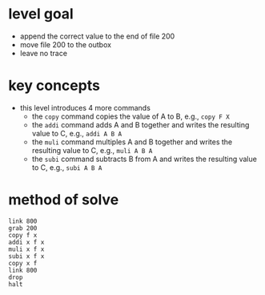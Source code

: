 # level goal
* append the correct value to the end of file 200
* move file 200 to the outbox
* leave no trace
# key concepts
* this level introduces 4 more commands
  * the `copy` command copies the value of A to B, e.g., `copy F X`
  * the `addi` command adds A and B together and writes the resulting value to C, e.g., `addi A B A`
  * the `muli` command multiples A and B together and writes the resulting value to C, e.g., `muli A B A`
  * the `subi` command subtracts B from A and writes the resulting value to C, e.g., `subi A B A`
# method of solve
```
link 800
grab 200
copy f x
addi x f x
muli x f x
subi x f x
copy x f
link 800
drop
halt
```
